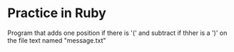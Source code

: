 # Practice in Ruby

Program that adds one position if there is '(' and subtract if thher is a ')' on the file text named "message.txt"